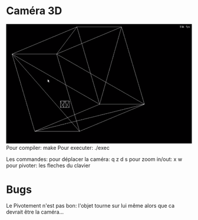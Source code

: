 # Caméra 3D
![alt text](https://github.com/magicfinger96/camera3D/blob/master/img/screen.PNG)
Pour compiler: make
Pour executer: ./exec

Les commandes:
pour déplacer la caméra: q z d s
pour zoom in/out: x w
pour pivoter: les fleches du clavier

# Bugs
Le Pivotement n'est pas bon: l'objet tourne sur lui même alors que ca devrait être la caméra...
